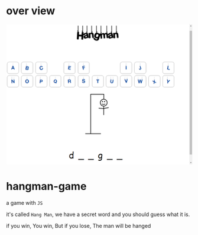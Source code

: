 # over view

<img src="https://github.com/characterMi/hangman-game/blob/main/hangman-game.png" alt="hang man image" />

# hangman-game

a game with `JS`

it's called `Hang Man`, we have a secret word and you should guess what it is.

if you win, You win, But if you lose, The man will be hanged
